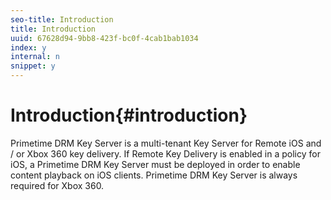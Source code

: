 ```yaml
---
seo-title: Introduction
title: Introduction
uuid: 67628d94-9bb8-423f-bc0f-4cab1bab1034
index: y
internal: n
snippet: y
---
```


# Introduction{#introduction}

Primetime DRM Key Server is a multi-tenant Key Server for Remote iOS and / or Xbox 360 key delivery. If Remote Key Delivery is enabled in a policy for iOS, a Primetime DRM Key Server must be deployed in order to enable content playback on iOS clients. Primetime DRM Key Server is always required for Xbox 360. 
